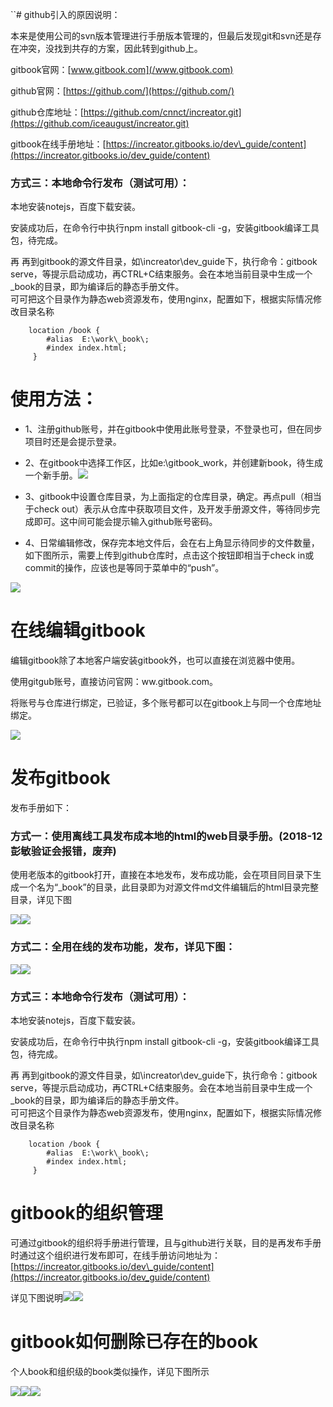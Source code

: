 \`\`\# github引入的原因说明：

本来是使用公司的svn版本管理进行手册版本管理的，但最后发现git和svn还是存在冲突，没找到共存的方案，因此转到github上。

gitbook官网：[www.gitbook.com](/www.gitbook.com)

github官网：[https://github.com/](https://github.com/)

github仓库地址：[https://github.com/cnnct/increator.git](https://github.com/iceaugust/increator.git)

gitbook在线手册地址：[https://increator.gitbooks.io/dev\_guide/content](https://increator.gitbooks.io/dev_guide/content)

### 方式三：本地命令行发布（测试可用）：

本地安装notejs，百度下载安装。

安装成功后，在命令行中执行npm install gitbook-cli -g，安装gitbook编译工具包，待完成。

再 再到gitbook的源文件目录，如\increator\dev\_guide下，执行命令：gitbook serve，等提示启动成功，再CTRL+C结束服务。会在本地当前目录中生成一个\_book的目录，即为编译后的静态手册文件。  
可可把这个目录作为静态web资源发布，使用nginx，配置如下，根据实际情况修改目录名称

```
    location /book {
        #alias  E:\work\_book\;
        #index index.html;        
     }
```

# 使用方法：

* 1、注册github账号，并在gitbook中使用此账号登录，不登录也可，但在同步项目时还是会提示登录。
* 2、在gitbook中选择工作区，比如e:\gitbook\_work，并创建新book，待生成一个新手册。![](/assets/import.png)

* 3、gitbook中设置仓库目录，为上面指定的仓库目录，确定。再点pull（相当于check out）表示从仓库中获取项目文件，及开发手册源文件，等待同步完成即可。这中间可能会提示输入github账号密码。

* 4、日常编辑修改，保存完本地文件后，会在右上角显示待同步的文件数量，如下图所示，需要上传到github仓库时，点击这个按钮即相当于check in或commit的操作，应该也是等同于菜单中的“push”。

![](/assets/push.png)

# 在线编辑gitbook

编辑gitbook除了本地客户端安装gitbook外，也可以直接在浏览器中使用。

使用gitgub账号，直接访问官网：ww.gitbook.com。

将账号与仓库进行绑定，已验证，多个账号都可以在gitbook上与同一个仓库地址绑定。

![](/assets/creatbook_fromgit.png)

# 发布gitbook

发布手册如下：

### 方式一：使用离线工具发布成本地的html的web目录手册。\(2018-12彭敏验证会报错，废弃\)

使用老版本的gitbook打开，直接在本地发布，发布成功能，会在项目同目录下生成一个名为“\_book”的目录，此目录即为对源文件md文件编辑后的html目录完整目录，详见下图

![](/assets/publish4.png)![](/assets/publish5.png)

### 方式二：全用在线的发布功能，发布，详见下图：

![](/assets/publish2.png)![](/assets/publish3.png)

### 方式三：本地命令行发布（测试可用）：

本地安装notejs，百度下载安装。

安装成功后，在命令行中执行npm install gitbook-cli -g，安装gitbook编译工具包，待完成。

再 再到gitbook的源文件目录，如\increator\dev\_guide下，执行命令：gitbook serve，等提示启动成功，再CTRL+C结束服务。会在本地当前目录中生成一个\_book的目录，即为编译后的静态手册文件。  
可可把这个目录作为静态web资源发布，使用nginx，配置如下，根据实际情况修改目录名称

```
    location /book {
        #alias  E:\work\_book\;
        #index index.html;        
     }
```



# gitbook的组织管理

可通过gitbook的组织将手册进行管理，且与github进行关联，目的是再发布手册时通过这个组织进行发布即可，在线手册访问地址为：[https://increator.gitbooks.io/dev\_guide/content](https://increator.gitbooks.io/dev_guide/content)

详见下图说明![](/assets/gitbook_org01.png)![](/assets/gitbook_members.png)

# gitbook如何删除已存在的book

个人book和组织级的book类似操作，详见下图所示

![](/assets/delete_book_01.png)![](/assets/delete_book_02.png)![](/assets/delete_book_03.png)

